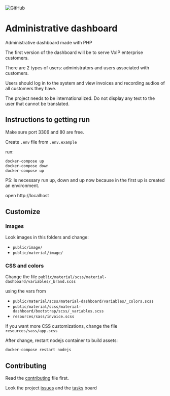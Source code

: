 ![GitHub](https://img.shields.io/github/license/lyseontech/dashboard)

# Administrative dashboard

Administrative dashboard made with PHP

The first version of the dashboard will be to serve VoIP enterprise customers.

There are 2 types of users:
administrators and users associated with customers.

Users should log in to the system and view invoices and recording audios of all customers they have.

The project needs to be internationalized. Do not display any text to the user that cannot be translated.

## Instructions to getting run

Make sure port 3306 and 80 are free.

Create `.env` file from `.env.example`

run:
```bash
docker-compose up
docker-compose down
docker-compose up
```

PS: Is necessary run up, down and up now because in the first up is created an environment.

open http://localhost

## Customize

### Images

Look images in this folders and change:
 * `public/image/`
 * `public/material/image/`

### CSS and colors
Change the file `public/material/scss/material-dashboard/variables/_brand.scss`

using the vars from

 * `public/material/scss/material-dashboard/variables/_colors.scss`
 * `public/material/scss/material-dashboard/bootstrap/scss/_variables.scss`
 * `resources/sass/invoice.scss`

If you want more CSS customizations, change the file `resources/sass/app.scss`

After change, restart nodejs container to build assets:
```bash
docker-compose restart nodejs
```

## Contributing

Read the [contributing](/CONTRIBUTING.md) file first.

Look the project [issues](/../../issues) and the [tasks](/../../projects) board
